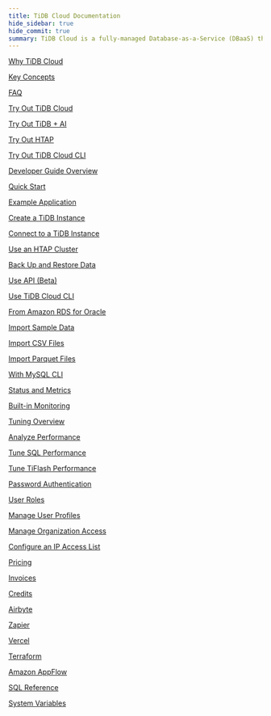 ```yaml
---
title: TiDB Cloud Documentation
hide_sidebar: true
hide_commit: true
summary: TiDB Cloud is a fully-managed Database-as-a-Service (DBaaS) that brings everything great about TiDB to your cloud. It offers guides, samples, and references for learning, trying, developing, maintaining, migrating, monitoring, tuning, securing, billing, integrating, and referencing.
---
```


<LearningPathContainer platform="tidb-cloud" title="TiDB Cloud" subTitle="TiDB Cloud is a fully-managed Database-as-a-Service (DBaaS) that brings everything great about TiDB to your cloud. Find the guide, samples, and references you need to use TiDB Cloud.">

<LearningPath label="Learn" icon="cloud1">

[Why TiDB Cloud](https://docs-preview.pingcap.com/tidbcloud/tidb-cloud-intro/?plan=premium)

[Key Concepts](https://docs-preview.pingcap.com/tidbcloud/key-concepts/?plan=premium)

[FAQ](https://docs-preview.pingcap.com/tidbcloud/tidb-cloud-faq/?plan=premium)

</LearningPath>

<LearningPath label="Try" icon="cloud5">

[Try Out TiDB Cloud](https://docs-preview.pingcap.com/tidbcloud/tidb-cloud-quickstart/?plan=premium)

[Try Out TiDB + AI](https://docs-preview.pingcap.com/tidbcloud/vector-search-get-started-using-python/?plan=premium)

[Try Out HTAP](https://docs-preview.pingcap.com/tidbcloud/tidb-cloud-htap-quickstart/?plan=premium)

[Try Out TiDB Cloud CLI](https://docs-preview.pingcap.com/tidbcloud/get-started-with-cli/?plan=premium)

</LearningPath>

<LearningPath label="Develop" icon="doc8">

[Developer Guide Overview](https://docs-preview.pingcap.com/tidbcloud/dev-guide-overview/?plan=premium)

[Quick Start](https://docs-preview.pingcap.com/tidbcloud/dev-guide-build-cluster-in-cloud/?plan=premium)

[Example Application](https://docs-preview.pingcap.com/tidbcloud/dev-guide-sample-application-spring-boot/?plan=premium)

</LearningPath>

<LearningPath label="Maintain" icon="cloud7">

[Create a TiDB Instance](https://docs-preview.pingcap.com/tidbcloud/create-tidb-instance-premium/?plan=premium)

[Connect to a TiDB Instance](https://docs-preview.pingcap.com/tidbcloud/connect-to-tidb-instance/?plan=premium)

[Use an HTAP Cluster](https://docs-preview.pingcap.com/tidbcloud/tiflash-overview/?plan=premium)

[Back Up and Restore Data](https://docs-preview.pingcap.com/tidbcloud/backup-and-restore-premium/?plan=premium)

[Use API (Beta)](https://docs-preview.pingcap.com/tidbcloud/api-overview/?plan=premium)

[Use TiDB Cloud CLI](https://docs-preview.pingcap.com/tidbcloud/get-started-with-cli/?plan=premium)

</LearningPath>

<LearningPath label="Migrate" icon="cloud3">

[From Amazon RDS for Oracle](https://docs-preview.pingcap.com/tidbcloud/migrate-from-oracle-using-aws-dms/?plan=premium)

[Import Sample Data](https://docs-preview.pingcap.com/tidbcloud/import-sample-data-serverless/?plan=premium)

[Import CSV Files](https://docs-preview.pingcap.com/tidbcloud/import-csv-files-premium/?plan=premium)

[Import Parquet Files](https://docs-preview.pingcap.com/tidbcloud/import-parquet-files-serverless/?plan=premium)

[With MySQL CLI](https://docs-preview.pingcap.com/tidbcloud/import-with-mysql-cli-premium/?plan=premium)

</LearningPath>

<LearningPath label="Monitor" icon="cloud6">

[Status and Metrics](https://docs-preview.pingcap.com/tidbcloud/monitor-tidb-cluster/?plan=premium)

[Built-in Monitoring](https://docs-preview.pingcap.com/tidbcloud/built-in-monitoring-premium/?plan=premium)

</LearningPath>

<LearningPath label="Tune" icon="tidb-cloud-tune">

[Tuning Overview](https://docs-preview.pingcap.com/tidbcloud/tidb-cloud-tune-performance-overview/?plan=premium)

[Analyze Performance](https://docs-preview.pingcap.com/tidbcloud/tune-performance/?plan=premium)

[Tune SQL Performance](https://docs-preview.pingcap.com/tidbcloud/tidb-cloud-sql-tuning-overview/?plan=premium)

[Tune TiFlash Performance](https://docs-preview.pingcap.com/tidbcloud/tune-tiflash-performance/?plan=premium)

</LearningPath>

<LearningPath label="Security" icon="users">

[Password Authentication](https://docs-preview.pingcap.com/tidbcloud/tidb-cloud-password-authentication/?plan=premium)

[User Roles](https://docs-preview.pingcap.com/tidbcloud/manage-user-access-premium/?plan=premium/#user-roles)

[Manage User Profiles](https://docs-preview.pingcap.com/tidbcloud/manage-user-access-premium/?plan=premium/#manage-user-profiles)

[Manage Organization Access](https://docs-preview.pingcap.com/tidbcloud/manage-user-access-premium/?plan=premium/#manage-organization-access)

[Configure an IP Access List](https://docs-preview.pingcap.com/tidbcloud/configure-ip-access-list-premium/?plan=premium)

</LearningPath>

<LearningPath label="Billing" icon="cloud2">

[Pricing](https://docs-preview.pingcap.com/tidbcloud/tidb-cloud-billing/?plan=premium/#pricing-for-premium)

[Invoices](https://docs-preview.pingcap.com/tidbcloud/tidb-cloud-billing/?plan=premium/#invoices)

[Credits](https://docs-preview.pingcap.com/tidbcloud/tidb-cloud-billing/?plan=premium/#credits)

</LearningPath>

<LearningPath label="Integrations" icon="cloud4">

[Airbyte](https://docs-preview.pingcap.com/tidbcloud/integrate-tidbcloud-with-airbyte/?plan=premium)

[Zapier](https://docs-preview.pingcap.com/tidbcloud/integrate-tidbcloud-with-zapier/?plan=premium)

[Vercel](https://docs-preview.pingcap.com/tidbcloud/integrate-tidbcloud-with-vercel/?plan=premium)

[Terraform](https://docs-preview.pingcap.com/tidbcloud/terraform-tidbcloud-provider-overview/?plan=premium)

[Amazon AppFlow](https://docs-preview.pingcap.com/tidbcloud/dev-guide-aws-appflow-integration/?plan=premium)

</LearningPath>

<LearningPath label="Reference" icon="cloud-dev">

[SQL Reference](https://docs-preview.pingcap.com/tidbcloud/basic-sql-operations/?plan=premium)

[System Variables](https://docs-preview.pingcap.com/tidbcloud/system-variables/?plan=premium)

</LearningPath>

</LearningPathContainer>
